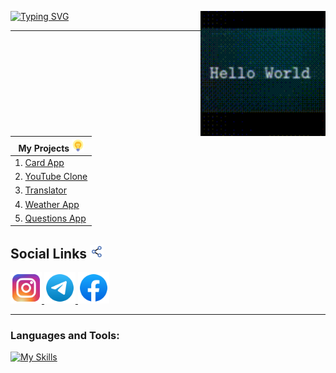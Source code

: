   [![Typing SVG](https://readme-typing-svg.herokuapp.com?font=Roboto+Mono&weight=600&size=30&pause=1000&color=326BFF&background=FFFFFF00&center=true&vCenter=true&width=435&lines=Hi+there+%F0%9F%91%8B%2C+I'm+Bekzod)](https://git.io/typing-svg)
<img align="right" src="1.gif" height="200" />

***

| My Projects <img height="20" src="./project.png" /> |
|-------------|
| 1. [Card App](https://card-bek.vercel.app/) |
| 2. [YouTube Clone](https://youtube-bek.vercel.app/) |
| 3. [Translator](https://ng-translate.vercel.app/) | 
| 4. [Weather App](https://weather-app-bek.vercel.app/) |
| 5. [Questions App](https://questions-app-bek.vercel.app/) |

## Social Links <img height="22" src="./social.png" />
<a href="https://www.instagram.com/bekk1__i503/">
  <img height="50" src="./social/instagram.png" />
</a>
<a href="https://t.me/bekk1_me/">
  <img height="50" src="./social/telegram.png" />
</a>
<a href="https://www.facebook.com/Farxodav.Bekzod/">
  <img height="50" src="./social/facebook.png" />
</a>

***

### Languages and Tools:
[![My Skills](https://skillicons.dev/icons?i=html,css,js,ts,bootstrap,tailwind,angular,nodejs,express,mongodb,postman,vercel,github,git)](https://skillicons.dev)
